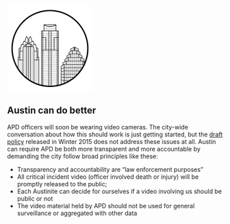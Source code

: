 <img class="svg svg--austin" src="images/icons/austin.svg"/>

## Austin can do better

APD officers will soon be wearing video cameras. The city-wide conversation about how this should work is just getting started, but the [draft policy](http://www.austintexas.gov/sites/default/files/files/Police/113016_highlights_body_worn_camera.pdf) released in Winter 2015 does not address these issues at all. Austin can require APD be both more transparent and more accountable by demanding the city follow broad principles like these:

- Transparency and accountability are  “law enforcement purposes”
- All critical incident video (officer involved death or injury) will be promptly released to the public;
- Each Austinite can decide for ourselves if a video involving us should be public or not
- The video material held by APD should not be used for general surveillance or aggregated with other data  
